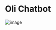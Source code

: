 # Oli Chatbot

![image](https://github.com/user-attachments/assets/1d3e0a6e-5d8c-41e1-a026-db3c896581ab)

